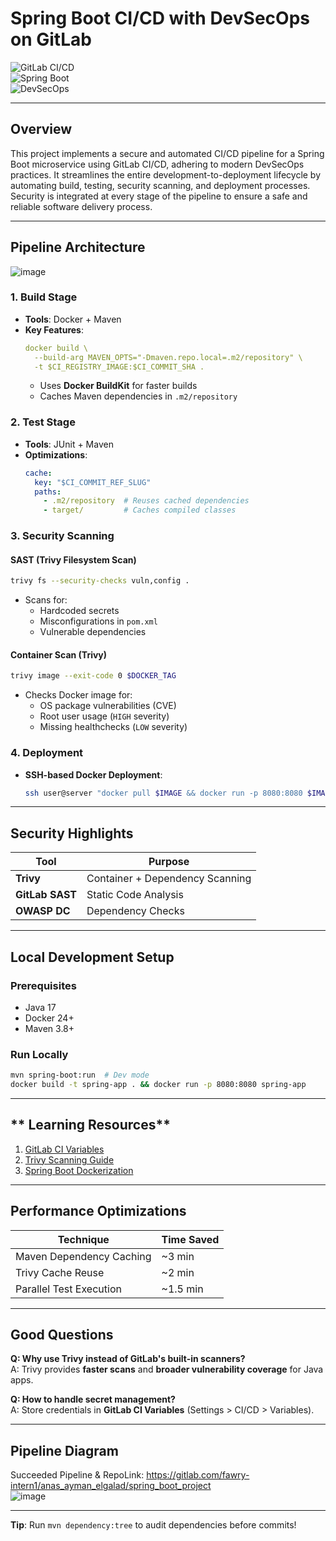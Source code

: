 # **Spring Boot CI/CD with DevSecOps on GitLab**  
![GitLab CI/CD](https://img.shields.io/badge/GitLab-CI/CD-orange)  
![Spring Boot](https://img.shields.io/badge/Spring%20Boot-3.x-brightgreen)  
![DevSecOps](https://img.shields.io/badge/DevSecOps-Enabled-success)

---

## **Overview**  
This project implements a secure and automated CI/CD pipeline for a Spring Boot microservice using GitLab CI/CD, adhering to modern DevSecOps practices. It streamlines the entire development-to-deployment lifecycle by automating build, testing, security scanning, and deployment processes. Security is integrated at every stage of the pipeline to ensure a safe and reliable software delivery process.

---

## **Pipeline Architecture**  
![image](https://github.com/user-attachments/assets/1e63927d-d6f6-4c78-becf-9d28cc3aa2fc)



### **1. Build Stage**  
- **Tools**: Docker + Maven  
- **Key Features**:  
  ```yaml
  docker build \
    --build-arg MAVEN_OPTS="-Dmaven.repo.local=.m2/repository" \
    -t $CI_REGISTRY_IMAGE:$CI_COMMIT_SHA .
  ```
  - Uses **Docker BuildKit** for faster builds  
  - Caches Maven dependencies in `.m2/repository`  

### **2. Test Stage**  
- **Tools**: JUnit + Maven  
- **Optimizations**:  
  ```yaml
  cache:
    key: "$CI_COMMIT_REF_SLUG"
    paths:
      - .m2/repository  # Reuses cached dependencies
      - target/         # Caches compiled classes
  ```

### **3. Security Scanning**  
#### **SAST (Trivy Filesystem Scan)**  
```bash
trivy fs --security-checks vuln,config .
```
- Scans for:  
  - Hardcoded secrets  
  - Misconfigurations in `pom.xml`  
  - Vulnerable dependencies  

#### **Container Scan (Trivy)**  
```bash
trivy image --exit-code 0 $DOCKER_TAG
```
- Checks Docker image for:  
  - OS package vulnerabilities (CVE)  
  - Root user usage (`HIGH` severity)  
  - Missing healthchecks (`LOW` severity)  

### **4. Deployment**  
- **SSH-based Docker Deployment**:  
  ```bash
  ssh user@server "docker pull $IMAGE && docker run -p 8080:8080 $IMAGE"
  ```


---

## **Security Highlights**  
| Tool          | Purpose                         |
|---------------|---------------------------------|
| **Trivy**     | Container + Dependency Scanning |
| **GitLab SAST** | Static Code Analysis          |
| **OWASP DC**  | Dependency Checks               |

---

## **Local Development Setup**  
### **Prerequisites**  
- Java 17  
- Docker 24+  
- Maven 3.8+  

### **Run Locally**  
```bash
mvn spring-boot:run  # Dev mode
docker build -t spring-app . && docker run -p 8080:8080 spring-app  
```

---

## ** Learning Resources**  
1. [GitLab CI Variables](https://docs.gitlab.com/ee/ci/variables/)  
2. [Trivy Scanning Guide](https://aquasecurity.github.io/trivy/)  
3. [Spring Boot Dockerization](https://spring.io/guides/gs/spring-boot-docker/)  

---

## **Performance Optimizations**  
| Technique               | Time Saved |  
|-------------------------|------------|  
| Maven Dependency Caching | ~3 min     |  
| Trivy Cache Reuse        | ~2 min     |  
| Parallel Test Execution  | ~1.5 min   |  

---

## **Good Questions**  
**Q: Why use Trivy instead of GitLab's built-in scanners?**  
A: Trivy provides **faster scans** and **broader vulnerability coverage** for Java apps.  

**Q: How to handle secret management?**  
A: Store credentials in **GitLab CI Variables** (Settings > CI/CD > Variables).  

---

## **Pipeline Diagram**
Succeeded Pipeline & RepoLink:
https://gitlab.com/fawry-intern1/anas_ayman_elgalad/spring_boot_project  
![image](https://github.com/user-attachments/assets/1841ca32-c6e2-42d6-a436-eb5c64e28254)

---

**Tip**: Run `mvn dependency:tree` to audit dependencies before commits!
